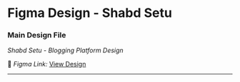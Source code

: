 # Figma Design - Shabd Setu

### Main Design File
*Shabd Setu - Blogging Platform Design*

📎 *Figma Link:* [View Design](https://www.figma.com/community/file/1552371891038372986)

---
